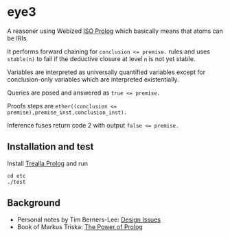 # eye3

A reasoner using Webized [ISO Prolog](https://en.wikipedia.org/wiki/Prolog#ISO_Prolog)
which basically means that atoms can be IRIs.

It performs forward chaining for `conclusion <= premise.` rules and uses `stable(n)` to fail
if the deductive closure at level `n` is not yet stable.

Variables are interpreted as universally quantified variables except for conclusion-only
variables which are interpreted existentially.

Queries are posed and answered as `true <= premise.`

Proofs steps are `ether((conclusion <= premise),premise_inst,conclusion_inst).`

Inference fuses return code 2 with output `false <= premise.`

## Installation and test

Install [Trealla Prolog](https://github.com/trealla-prolog/trealla?tab=readme-ov-file#building) and run

```
cd etc
./test
```

## Background

- Personal notes by Tim Berners-Lee: [Design Issues](https://www.w3.org/DesignIssues/)
- Book of Markus Triska: [The Power of Prolog](https://www.metalevel.at/prolog)
